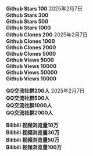 **Github Stars 100** 2025年2月7日 <br>
**Github Stars 300**<br>
**Github Stars 500**<br>
**Github Stars 1000**<br>
**Github Clones 200** 2025年2月7日 <br>
**Github Clones 1000**<br>
**Github Clones 2000**<br>
**Github Clones 5000**<br>
**Github Views 5000**<br>
**Github Views 10000**<br>
**Github Views 50000**<br>
**Github Views 10000**<br>

**QQ交流社群200人** 2025年2月7日 <br>
**QQ交流社群500人**<br>
**QQ交流社群1000人**<br>
**QQ交流社群2000人**<br>

**Bilibili 视频浏览量10万**<br>
**Bilibili 视频浏览量30万**<br>
**Bilibili 视频浏览量50万**<br>
**Bilibili 视频浏览量100万**<br>
